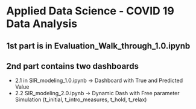 # Applied Data Science - COVID 19 Data Analysis

##  1st part is in Evaluation_Walk_through_1.0.ipynb
##  2nd part contains two dashboards
-  2.1 in SIR_modeling_1.0.ipynb  -> Dashboard with True and Predicted Value
-  2.2 SIR_modeling_2.0.ipynb    -> Dynamic Dash with Free parameter Simulation (t_initial, t_intro_measures, t_hold, t_relax)



